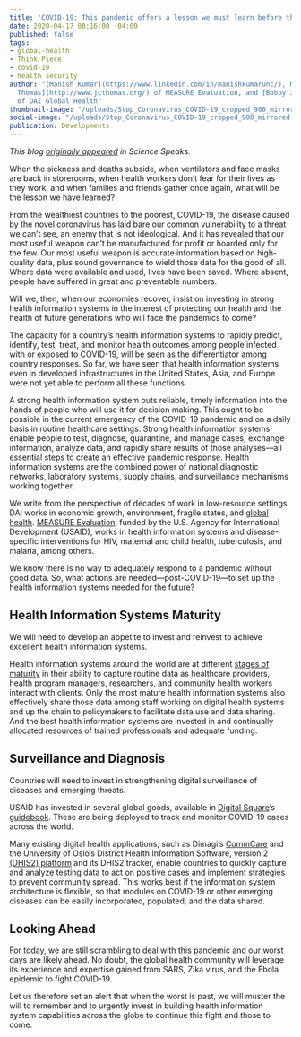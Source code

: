 ```yaml
---
title: 'COVID-19: This pandemic offers a lesson we must learn before the next'
date: 2020-04-17 08:16:00 -04:00
published: false
tags:
- global-health
- Think Piece
- covid-19
- health security
author: "[Manish Kumar](https://www.linkedin.com/in/manishkumarunc/), MPH, MS, [Jim
  Thomas](http://www.jcthomas.org/) of MEASURE Evaluation, and [Bobby Jefferson](https://www.dai.com/who-we-are/our-team/bobby-jefferson)
  of DAI Global Health"
thumbnail-image: "/uploads/Stop_Coronavirus_COVID-19_cropped_900_mirrored.jpg"
social-image: "/uploads/Stop_Coronavirus_COVID-19_cropped_900_mirrored.jpg"
publication: Developments
---
```


*This blog [originally appeared](https://sciencespeaksblog.org/2020/04/14/covid-19-this-pandemic-offers-a-lesson-we-must-learn-before-the-next/) in Science Speaks.*

When the sickness and deaths subside, when ventilators and face masks are back in storerooms, when health workers don’t fear for their lives as they work, and when families and friends gather once again, what will be the lesson we have learned?




From the wealthiest countries to the poorest, COVID-19, the disease caused by the novel coronavirus has laid bare our common vulnerability to a threat we can’t see, an enemy that is not ideological. And it has revealed that our most useful weapon can’t be manufactured for profit or hoarded only for the few. Our most useful weapon is accurate information based on high-quality data, plus sound governance to wield those data for the good of all. Where data were available and used, lives have been saved. Where absent, people have suffered in great and preventable numbers.

Will we, then, when our economies recover, insist on investing in strong health information systems in the interest of protecting our health and the health of future generations who will face the pandemics to come?

The capacity for a country’s health information systems to rapidly predict, identify, test, treat, and monitor health outcomes among people infected with or exposed to COVID-19, will be seen as the differentiator among country responses. So far, we have seen that health information systems even in developed infrastructures in the United States, Asia, and Europe were not yet able to perform all these functions.

A strong health information system puts reliable, timely information into the hands of people who will use it for decision making. This ought to be possible in the current emergency of the COVID-19 pandemic and on a daily basis in routine healthcare settings. Strong health information systems enable people to test, diagnose, quarantine, and manage cases; exchange information, analyze data, and rapidly share results of those analyses—all essential steps to create an effective pandemic response. Health information systems are the combined power of national diagnostic networks, laboratory systems, supply chains, and surveillance mechanisms working together.

We write from the perspective of decades of work in low-resource settings. DAI works in economic growth, environment, fragile states, and [global health](https://www.dai.com/our-work/solutions/health-solutions/global-health-security-and-pandemic-preparedness). [MEASURE Evaluation](https://www.measureevaluation.org/), funded by the U.S. Agency for International Development (USAID), works in health information systems and disease-specific interventions for HIV, maternal and child health, tuberculosis, and malaria, among others.

We know there is no way to adequately respond to a pandemic without good data. So, what actions are needed—post-COVID-19—to set up the health information systems needed for the future?

## Health Information Systems Maturity

We will need to develop an appetite to invest and reinvest to achieve excellent health information systems.

Health information systems around the world are at different [stages of maturity](https://www.measureevaluation.org/his-strengthening-resource-center/his-stages-of-continuous-improvement-toolkit) in their ability to capture routine data as healthcare providers, health program managers, researchers, and community health workers interact with clients. Only the most mature health information systems also effectively share those data among staff working on digital health systems and up the chain to policymakers to facilitate data use and data sharing. And the best health information systems are invested in and continually allocated resources of trained professionals and adequate funding.

## Surveillance and Diagnosis

Countries will need to invest in strengthening digital surveillance of diseases and emerging threats.

USAID has invested in several global goods, available in [Digital Square](https://digitalsquare.org/)’s [guidebook](https://digitalsquare.org/global-goods-guidebook). These are being deployed to track and monitor COVID-19 cases across the world.

Many existing digital health applications, such as Dimagi’s [CommCare](https://www.dimagi.com/commcare/) and the University of Oslo’s District Health Information Software, version 2 [(DHIS2) platform](https://www.dhis2.org/covid-19) and its DHIS2 tracker, enable countries to quickly capture and analyze testing data to act on positive cases and implement strategies to prevent community spread. This works best if the information system architecture is flexible, so that modules on COVID-19 or other emerging diseases can be easily incorporated, populated, and the data shared.

## Looking Ahead

For today, we are still scrambling to deal with this pandemic and our worst days are likely ahead. No doubt, the global health community will leverage its experience and expertise gained from SARS, Zika virus, and the Ebola epidemic to fight COVID-19.

Let us therefore set an alert that when the worst is past, we will muster the will to remember and to urgently invest in building health information system capabilities across the globe to continue this fight and those to come.